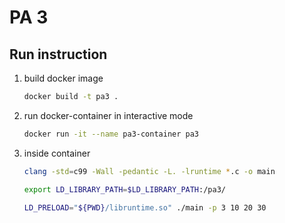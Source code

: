 # PA 3

## Run instruction

1. build docker image
    ```bash
    docker build -t pa3 .
    ```
2. run docker-container in interactive mode
    ```bash
    docker run -it --name pa3-container pa3
    ```
3. inside container
    ```bash
    clang -std=c99 -Wall -pedantic -L. -lruntime *.c -o main
    ```

    ```bash
    export LD_LIBRARY_PATH=$LD_LIBRARY_PATH:/pa3/
    ```

    ```bash
    LD_PRELOAD="${PWD}/libruntime.so" ./main -p 3 10 20 30
    ```
